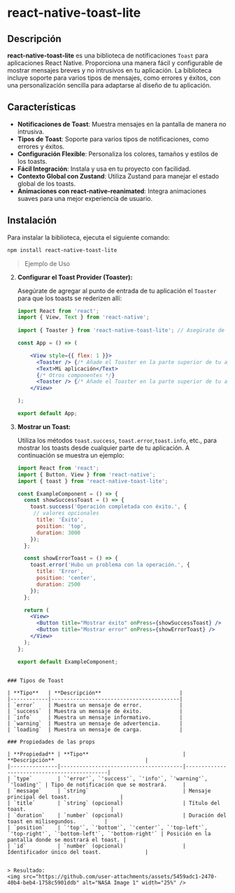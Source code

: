 # react-native-toast-lite

## Descripción

**react-native-toast-lite** es una biblioteca de notificaciones `Toast` para aplicaciones React Native. Proporciona una manera fácil y configurable de mostrar mensajes breves y no intrusivos en tu aplicación. La biblioteca incluye soporte para varios tipos de mensajes, como errores y éxitos, con una personalización sencilla para adaptarse al diseño de tu aplicación.

## Características

- **Notificaciones de Toast**: Muestra mensajes en la pantalla de manera no intrusiva.
- **Tipos de Toast**: Soporte para varios tipos de notificaciones, como errores y éxitos.
- **Configuración Flexible**: Personaliza los colores, tamaños y estilos de los toasts.
- **Fácil Integración**: Instala y usa en tu proyecto con facilidad.
- **Contexto Global con Zustand**: Utiliza Zustand para manejar el estado global de los toasts.
- **Animaciones con react-native-reanimated**: Integra animaciones suaves para una mejor experiencia de usuario.

## Instalación

Para instalar la biblioteca, ejecuta el siguiente comando:

```bash
npm install react-native-toast-lite
```

> Ejemplo de Uso

2. **Configurar el Toast Provider (Toaster):**

   Asegúrate de agregar al punto de entrada de tu aplicación el `Toaster` para que los toasts se rederizen allí:

   ```jsx
   import React from 'react';
   import { View, Text } from 'react-native';
 
   import { Toaster } from 'react-native-toast-lite'; // Asegúrate de importar el componente Toaster

   const App = () => (

       <View style={{ flex: 1 }}>
         <Toaster /> {/* Añade el Toaster en la parte superior de tu aplicación */}
         <Text>Mi aplicación</Text>
         {/* Otros componentes */}
         <Toaster /> {/* Añade el Toaster en la parte superior de tu aplicación */}
       </View>

   );

   export default App;
   ```

3. **Mostrar un Toast:**

   Utiliza los métodos `toast.success`, `toast.error`,`toast.info`, etc., para mostrar los toasts desde cualquier parte de tu aplicación. A continuación se muestra un ejemplo:

   ```jsx
   import React from 'react';
   import { Button, View } from 'react-native';
   import { toast } from 'react-native-toast-lite';

   const ExampleComponent = () => {
     const showSuccessToast = () => {
       toast.success('Operación completada con éxito.', {
        // valores opcionales
         title: 'Éxito', 
         position: 'top', 
         duration: 3000 
       });
     };

     const showErrorToast = () => {
       toast.error('Hubo un problema con la operación.', {
         title: 'Error',
         position: 'center',
         duration: 2500
       });
     };

     return (
       <View>
         <Button title="Mostrar éxito" onPress={showSuccessToast} />
         <Button title="Mostrar error" onPress={showErrorToast} />
       </View>
     );
   };

   export default ExampleComponent;
  ```

### Tipos de Toast

| **Tipo**   | **Descripción**                         |
|------------|-----------------------------------------|
| `error`    | Muestra un mensaje de error.            |
| `success`  | Muestra un mensaje de éxito.            |
| `info`     | Muestra un mensaje informativo.         |
| `warning`  | Muestra un mensaje de advertencia.      |
| `loading`  | Muestra un mensaje de carga.            |

### Propiedades de las props

| **Propiedad** | **Tipo**                              | **Descripción**                             |
|---------------|---------------------------------------|---------------------------------------------|
| `type`        | `'error'`, `'success'`, `'info'`, `'warning'`, `'loading'` | Tipo de notificación que se mostrará.     |
| `message`     | `string`                              | Mensaje principal del toast.                |
| `title`       | `string` (opcional)                   | Título del toast.                           |
| `duration`    | `number` (opcional)                   | Duración del toast en milisegundos.         |
| `position`    | `'top'`, `'bottom'`, `'center'`, `'top-left'`, `'top-right'`, `'bottom-left'`, `'bottom-right'` | Posición en la pantalla donde se mostrará el toast. |
| `id`          | `number` (opcional)                   | Identificador único del toast.              |


> Resultado:
 <img src="https://github.com/user-attachments/assets/5459adc1-2470-40b4-beb4-1758c5901ddb" alt="NASA Image 1" width="25%" />
